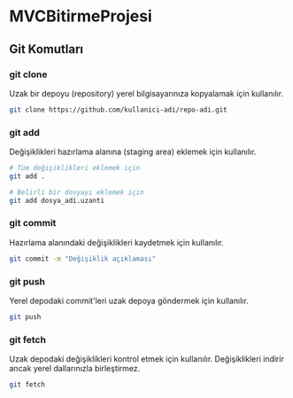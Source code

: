# MVCBitirmeProjesi

## Git Komutları

### git clone
Uzak bir depoyu (repository) yerel bilgisayarınıza kopyalamak için kullanılır.
```bash
git clone https://github.com/kullanici-adi/repo-adi.git
```

### git add
Değişiklikleri hazırlama alanına (staging area) eklemek için kullanılır.
```bash
# Tüm değişiklikleri eklemek için
git add .

# Belirli bir dosyayı eklemek için
git add dosya_adi.uzanti
```

### git commit
Hazırlama alanındaki değişiklikleri kaydetmek için kullanılır.
```bash
git commit -m "Değişiklik açıklaması"
```

### git push
Yerel depodaki commit'leri uzak depoya göndermek için kullanılır.
```bash
git push
```

### git fetch
Uzak depodaki değişiklikleri kontrol etmek için kullanılır. Değişiklikleri indirir ancak yerel dallarınızla birleştirmez.
```bash
git fetch
```
